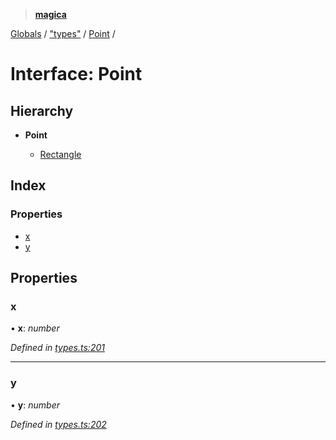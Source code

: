> **[magica](../README.md)**

[Globals](../README.md) / ["types"](../modules/_types_.md) / [Point](_types_.point.md) /

# Interface: Point

## Hierarchy

* **Point**

  * [Rectangle](_types_.rectangle.md)

## Index

### Properties

* [x](_types_.point.md#x)
* [y](_types_.point.md#y)

## Properties

###  x

• **x**: *number*

*Defined in [types.ts:201](https://github.com/cancerberoSgx/magica/blob/30321a6/src/types.ts#L201)*

___

###  y

• **y**: *number*

*Defined in [types.ts:202](https://github.com/cancerberoSgx/magica/blob/30321a6/src/types.ts#L202)*